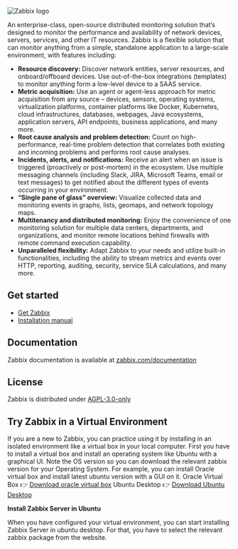 ![Zabbix logo](misc/images/docs/zabbix_logo.svg?raw=true)

An enterprise-class, open-source distributed monitoring solution that’s designed to monitor the performance and availability of network devices, servers, services, and other IT resources.
Zabbix is a flexible solution that can monitor anything from a simple, standalone application to a large-scale environment, with features including:

- **Resource discovery:** Discover network entities, server resources, and onboard/offboard devices. Use out-of-the-box integrations (templates) to monitor anything form a low-level device to a SAAS service.
- **Metric acquisition:** Use an agent or agent-less approach for metric acquisition from any source – devices, sensors, operating systems, virtualization platforms, container platforms like Docker, Kubernetes, cloud infrastructures, databases, webpages, Java ecosystems, application servers, API endpoints, business applications, and many more.
- **Root cause analysis and problem detection:** Count on high-performance, real-time problem detection that correlates both existing and incoming problems and performs root cause analyses.
- **Incidents, alerts, and notifications:** Receive an alert when an issue is triggered (proactively or post-mortem) in the ecosystem. Use multiple messaging channels (including Slack, JIRA, Microsoft Teams, email or text messages) to get notified about the different types of events occurring in your environment.
- **“Single pane of glass” overview:** Visualize collected data and monitoring events in graphs, lists, geomaps, and network topology maps.
- **Multitenancy and distributed monitoring:** Enjoy the convenience of one monitoring solution for multiple data centers, departments, and organizations, and monitor remote locations behind firewalls with remote command execution capability.
- **Unparalleled flexibility:** Adapt Zabbix to your needs and utilize built-in functionalities, including the ability to stream metrics and events over HTTP, reporting, auditing, security, service SLA calculations, and many more.

## Get started

- [Get Zabbix](https://www.zabbix.com/download)
- [Installation manual](https://www.zabbix.com/documentation/current/en/manual/installation)

## Documentation

Zabbix documentation is available at [zabbix.com/documentation](https://www.zabbix.com/documentation/current/en/)

## License

Zabbix is distributed under [AGPL-3.0-only](COPYING)

## Try Zabbix in a Virtual Environment

If you are a new to Zabbix, you can practice using it by installing in an isolated environment like a virtual box in your local computer. First you have to install a virtual box and install an operating system like Ubuntu with a graphical UI. Note the OS version so you can download the relevant zabbix version for your Operating System. For example, you can install Oracle virtual box and install latest ubuntu version with a GUI on it. 
Oracle Virtual Box 👉 [Download oracle virtual box](https://www.virtualbox.org/wiki/Downloads)
Ubuntu Desktop 👉 [Download Ubuntu Desktop](https://ubuntu.com/download/desktop)

**Install Zabbix Server in Ubuntu**

When you have configured your virtual environment, you can start installing Zabbix Server in ubuntu desktop. For that, you have to select the relevant zabbix package from the website.
